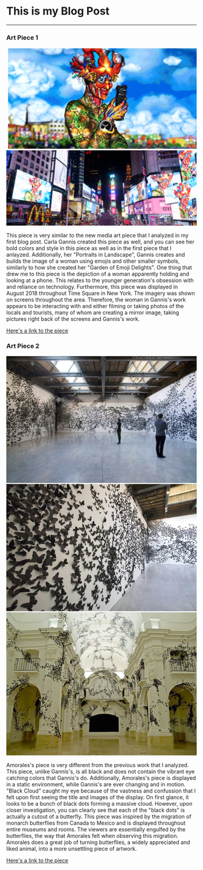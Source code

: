 # This is my Blog Post
------

### Art Piece 1
![Carla Gannis](images/portraits_in_landscape_gannis.JPG?raw=true "Carla Gannis")
![Carla Gannis](images/portraits_in_landscape_gannis_time_square.JPG?raw=true "Carla Gannis")

This piece is very similar to the new media art piece that I analyzed in my first blog post.  Carla Gannis created this piece as well, and you can see her bold colors and style in this piece as well as in the first piece that I anlayzed.  Additionally, her "Portraits in Landscape", Gannis creates and builds the image of a woman using emojis and other smaller symbols, similarly to how she created her "Garden of Emoji Delights".  One thing that drew me to this piece is the depiction of a woman apparently holding and looking at a phone.  This relates to the younger generation's obsession with and reliance on technology.  Furthermore, this piece was displayed in August 2018 throughout Time Square in New York.  The imagery was shown on screens throughout the area.  Therefore, the woman in Gannis's work appears to be interacting with and either filming or taking photos of the locals and tourists, many of whom are creating a mirror image, taking pictures right back of the screens and Gannis's work.        

[Here's a link to the piece](https://vimeo.com/273016527)


### Art Piece 2
![Carlos Amorales](images/black_cloud_amorales_1.jpg?raw=true "Amorales 1")
![Carlos Amorales](images/black_cloud_amorales_2.jpeg?raw=true "Amorales 2")
![Carlos Amorales](images/black_cloud_amorales_3.jpg?raw=true "Amorales 3")

Amorales's piece is very different from the previous work that I analyzed.  This piece, unlike Gannis's, is all black and does not contain the vibrant eye catching colors that Gannis's do.  Additionally, Amorales's piece is displayed in a static environment, while Gannis's are ever changing and in motion.  "Black Cloud" caught my eye because of the vastness and confussion that I felt upon first seeing the title and images of the display.  On first glance, it looks to be a bunch of black dots forming a massive cloud.  However, upon closer investigation, you can clearly see that each of the "black dots" is actually a cutout of a butterfly.  This piece was inspired by the migration of monarch butterflies from Canada to Mexico and is displayed throughout entire museums and rooms.  The viewers are essentially engulfed by the butterflies, the way that Amorales felt when observing this migration.  Amorales does a great job of turning butterflies, a widely appreciated and liked animal, into a more unsettling piece of artwork.  

[Here's a link to the piece](https://youtu.be/sjw8_v_dvlg)

